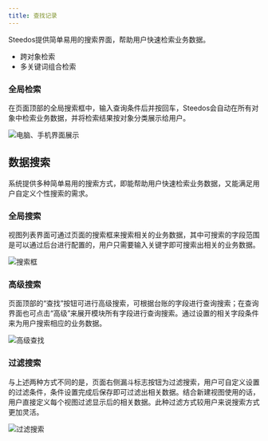 ```yaml
---
title: 查找记录
---
```


Steedos提供简单易用的搜索界面，帮助用户快速检索业务数据。
- 跨对象检索
- 多关键词组合检索

### 全局检索
在页面顶部的全局搜索框中，输入查询条件后并按回车，Steedos会自动在所有对象中检索业务数据，并将检索结果按对象分类展示给用户。

![电脑、手机界面展示](/assets/mac_mobile_search.jpg)

## 数据搜索

系统提供多种简单易用的搜索方式，即能帮助用户快速检索业务数据，又能满足用户自定义个性搜索的需求。

### 全局搜索

视图列表界面可通过页面的搜索框来搜索相关的业务数据，其中可搜索的字段范围是可以通过后台进行配置的，用户只需要输入关键字即可搜索出相关的业务数据。

![搜索框](/assets/record_view_searchbar.png)

### 高级搜索

页面顶部的“查找”按钮可进行高级搜索，可根据台账的字段进行查询搜索；在查询界面也可点击“高级”来展开模块所有字段进行查询搜索。通过设置的相关字段条件来为用户搜索相应的业务数据。

![高级查找](/assets/record_view_search.png)

### 过滤搜索

与上述两种方式不同的是，页面右侧漏斗标志按钮为过滤搜索，用户可自定义设置的过滤条件，条件设置完成后保存即可过滤出相关数据。结合新建视图使用的话，用户直接定义每个视图过滤显示后的相关数据。此种过滤方式较用户来说搜索方式更加灵活。

![过滤搜索](/assets/record_view_filter.png)

